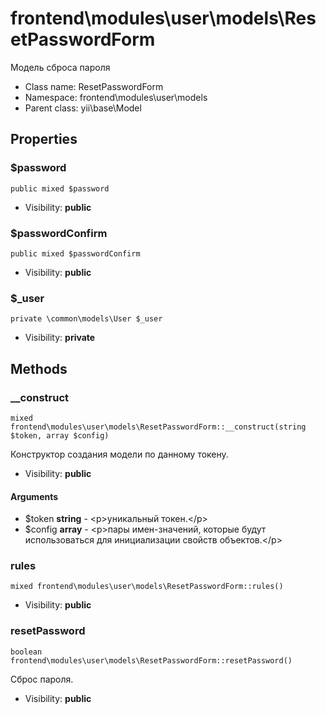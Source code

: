 frontend\modules\user\models\ResetPasswordForm
===============

Модель сброса пароля




* Class name: ResetPasswordForm
* Namespace: frontend\modules\user\models
* Parent class: yii\base\Model





Properties
----------


### $password

    public mixed $password





* Visibility: **public**


### $passwordConfirm

    public mixed $passwordConfirm





* Visibility: **public**


### $_user

    private \common\models\User $_user





* Visibility: **private**


Methods
-------


### __construct

    mixed frontend\modules\user\models\ResetPasswordForm::__construct(string $token, array $config)

Конструктор создания модели по данному токену.



* Visibility: **public**


#### Arguments
* $token **string** - &lt;p&gt;уникальный токен.&lt;/p&gt;
* $config **array** - &lt;p&gt;пары имен-значений, которые будут использоваться для инициализации свойств объектов.&lt;/p&gt;



### rules

    mixed frontend\modules\user\models\ResetPasswordForm::rules()





* Visibility: **public**




### resetPassword

    boolean frontend\modules\user\models\ResetPasswordForm::resetPassword()

Сброс пароля.



* Visibility: **public**



